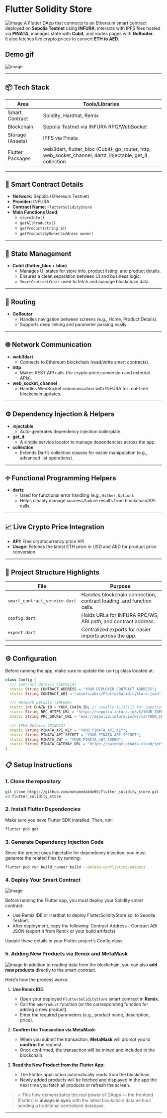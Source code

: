 # Flutter Solidity Store

![image](https://github.com/MohamedAbd0/flutter_solidity_store/blob/main/screens_demo/cover.png?raw=true)
A Flutter DApp that connects to an Ethereum smart contract deployed on **Sepolia Testnet** using **INFURA**, interacts with IPFS files hosted via **PINATA**, manages state with **Cubit**, and routes pages with **GoRouter**.  
It also fetches live crypto prices to convert **ETH to AED**.

## Demo gif

![image](https://github.com/MohamedAbd0/flutter_solidity_store/blob/main/screens_demo/demo_dapp.gif?raw=true)

---

## 📦 Tech Stack

| Area             | Tools/Libraries                                                                                            |
| ---------------- | ---------------------------------------------------------------------------------------------------------- |
| Smart Contract   | Solidity, Hardhat, Remix                                                                                   |
| Blockchain       | Sepolia Testnet via INFURA RPC/WebSocket                                                                   |
| Storage (Assets) | IPFS via Pinata                                                                                            |
| Flutter Packages | web3dart, flutter_bloc (Cubit), go_router, http, web_socket_channel, dartz, injectable, get_it, collection |

---

## 📄 Smart Contract Details

- **Network:** Sepolia (Ethereum Testnet)
- **Provider:** INFURA
- **Contract Name:** `FlutterSolidityStore`
- **Main Functions Used:**
  - `storeInfo()`
  - `getAllProducts()`
  - `getProduct(string id)`
  - `getProductsByOwner(address owner)`

---

## 🧠 State Management

- **Cubit (flutter_bloc + bloc)**
  - Manages UI states for store info, product listing, and product details.
  - Ensures a clean separation between UI and business logic.
  - `SmartContractCubit` used to fetch and manage blockchain data.

---

## 🚀 Routing

- **GoRouter**
  - Handles navigation between screens (e.g., Home, Product Details).
  - Supports deep linking and parameter passing easily.

---

## 🌐 Network Communication

- **web3dart**
  - Connects to Ethereum blockchain (read/write smart contracts).
- **http**
  - Makes REST API calls (for crypto price conversion and external APIs).
- **web_socket_channel**
  - Handles WebSocket communication with INFURA for real-time blockchain updates.

---

## ⚙️ Dependency Injection & Helpers

- **injectable**
  - Auto-generates dependency injection boilerplate.
- **get_it**
  - A simple service locator to manage dependencies across the app.
- **collection**
  - Extends Dart’s collection classes for easier manipulation (e.g., advanced list operations).

---

## ➗ Functional Programming Helpers

- **dartz**
  - Used for functional error handling (e.g., `Either`, `Option`).
  - Helps cleanly manage success/failure results from blockchain/API calls.

---

## 📈 Live Crypto Price Integration

- **API:** Free cryptocurrency price API
- **Usage:** Fetches the latest ETH price in USD and AED for product price conversion.

---

## 📂 Project Structure Highlights

| File                          | Purpose                                                              |
| ----------------------------- | -------------------------------------------------------------------- |
| `smart_contract_service.dart` | Handles blockchain connection, contract loading, and function calls. |
| `config.dart`                 | Holds URLs for INFURA RPC/WS, ABI path, and contract address.        |
| `export.dart`                 | Centralized exports for easier imports across the app.               |

---

## ⚙️ Configuration

Before running the app, make sure to update the `Config` class located at:

```dart
class Config {
  /// Contract Details (SEPOLIA)
  static String CONTRACT_ADDRESS = "YOUR_DEPLOYED_CONTRACT_ADDRESS";
  static String CONTRACT_ABI = "assets/abis/FlutterSolidityStore.json";

  /// Network Details (INFURA)
  static int CHAIN_ID = YOUR_CHAIN_ID; // usually 11155111 for Sepolia
  static String RPC_HTTPS_URL = "https://sepolia.infura.io/v3/YOUR_INFURA_PROJECT_ID";
  static String PRC_SOCKET_URL = "wss://sepolia.infura.io/ws/v3/YOUR_INFURA_PROJECT_ID";

  /// IPFS Details (PINATA)
  static String PINATA_API_KEY = "YOUR_PINATA_API_KEY";
  static String PINATA_API_SECRET = "YOUR_PINATA_API_SECRET";
  static String PINATA_JWT = "YOUR_PINATA_JWT_TOKEN";
  static String PINATA_GATEWAY_URL = "https://gateway.pinata.cloud/ipfs/";
}
```

## 📋 Setup Instructions

### 1. Clone the repository

```bash
git clone https://github.com/mohamedabdo95/flutter_solidity_store.git
cd flutter_solidity_store
```

### 2. Install Flutter Dependencies

Make sure you have Flutter SDK installed. Then, run:

```bash
flutter pub get
```

### 3. Generate Dependency Injection Code

Since the project uses Injectable for dependency injection, you must generate the related files by running:

```bash
flutter pub run build_runner build --delete-conflicting-outputs
```

### 4. Deploy Your Smart Contract

![image](https://github.com/MohamedAbd0/flutter_solidity_store/blob/main/screens_demo/deploy_smartcontract.gif?raw=true)

Before running the Flutter app, you must deploy your Solidity smart contract:

- Use Remix IDE or Hardhat to deploy FlutterSolidityStore.sol to Sepolia Testnet.
- After deployment, copy the following: Contract Address - Contract ABI JSON (export it from Remix or your build artifacts)

Update these details in your Flutter project’s Config class.

### 5. Adding New Products via Remix and MetaMask

![image](https://github.com/MohamedAbd0/flutter_solidity_store/blob/main/screens_demo/add_product.gif?raw=true)
In addition to reading data from the blockchain, you can also **add new products** directly to the smart contract.

Here’s how the process works:

1. **Use Remix IDE**:

   - Open your deployed `FlutterSolidityStore` smart contract in **Remix**.
   - Call the `addProduct` function (or the corresponding function for adding a new product).
   - Enter the required parameters (e.g., product name, description, price).

2. **Confirm the Transaction via MetaMask**:

   - When you submit the transaction, **MetaMask** will prompt you to **confirm** the request.
   - Once confirmed, the transaction will be mined and included in the blockchain.

3. **Read the New Product from the Flutter App**:
   - The Flutter application automatically reads from the blockchain.
   - Newly added products will be fetched and displayed in the app the next time you fetch all products or refresh the screen.

> 🔥 This flow demonstrates the real power of DApps — the frontend (Flutter) is **always in sync** with the latest blockchain data without needing a traditional centralized database.

---
